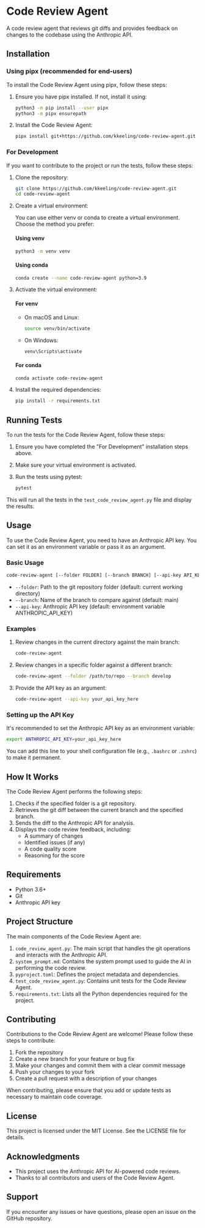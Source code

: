# Code Review Agent

A code review agent that reviews git diffs and provides feedback on changes to the codebase using the Anthropic API.

## Installation

### Using pipx (recommended for end-users)

To install the Code Review Agent using pipx, follow these steps:

1. Ensure you have pipx installed. If not, install it using:

   ```bash
   python3 -m pip install --user pipx
   python3 -m pipx ensurepath
   ```

2. Install the Code Review Agent:

   ```bash
   pipx install git+https://github.com/kkeeling/code-review-agent.git
   ```

### For Development

If you want to contribute to the project or run the tests, follow these steps:

1. Clone the repository:

   ```bash
   git clone https://github.com/kkeeling/code-review-agent.git
   cd code-review-agent
   ```

2. Create a virtual environment:

   You can use either venv or conda to create a virtual environment. Choose the method you prefer:

   #### Using venv

   ```bash
   python3 -m venv venv
   ```

   #### Using conda

   ```bash
   conda create --name code-review-agent python=3.9
   ```

3. Activate the virtual environment:

   #### For venv

   - On macOS and Linux:

     ```bash
     source venv/bin/activate
     ```

   - On Windows:

     ```bash
     venv\Scripts\activate
     ```

   #### For conda

   ```bash
   conda activate code-review-agent
   ```

4. Install the required dependencies:

   ```bash
   pip install -r requirements.txt
   ```

## Running Tests

To run the tests for the Code Review Agent, follow these steps:

1. Ensure you have completed the "For Development" installation steps above.

2. Make sure your virtual environment is activated.

3. Run the tests using pytest:

   ```bash
   pytest
   ```

This will run all the tests in the `test_code_review_agent.py` file and display the results.

## Usage

To use the Code Review Agent, you need to have an Anthropic API key. You can set it as an environment variable or pass it as an argument.

### Basic Usage

```bash
code-review-agent [--folder FOLDER] [--branch BRANCH] [--api-key API_KEY]
```

- `--folder`: Path to the git repository folder (default: current working directory)
- `--branch`: Name of the branch to compare against (default: main)
- `--api-key`: Anthropic API key (default: environment variable ANTHROPIC_API_KEY)

### Examples

1. Review changes in the current directory against the main branch:

   ```bash
   code-review-agent
   ```

2. Review changes in a specific folder against a different branch:

   ```bash
   code-review-agent --folder /path/to/repo --branch develop
   ```

3. Provide the API key as an argument:

   ```bash
   code-review-agent --api-key your_api_key_here
   ```

### Setting up the API Key

It's recommended to set the Anthropic API key as an environment variable:

```bash
export ANTHROPIC_API_KEY=your_api_key_here
```

You can add this line to your shell configuration file (e.g., `.bashrc` or `.zshrc`) to make it permanent.

## How It Works

The Code Review Agent performs the following steps:

1. Checks if the specified folder is a git repository.
2. Retrieves the git diff between the current branch and the specified branch.
3. Sends the diff to the Anthropic API for analysis.
4. Displays the code review feedback, including:
   - A summary of changes
   - Identified issues (if any)
   - A code quality score
   - Reasoning for the score

## Requirements

- Python 3.6+
- Git
- Anthropic API key

## Project Structure

The main components of the Code Review Agent are:

1. `code_review_agent.py`: The main script that handles the git operations and interacts with the Anthropic API.
2. `system_prompt.md`: Contains the system prompt used to guide the AI in performing the code review.
3. `pyproject.toml`: Defines the project metadata and dependencies.
4. `test_code_review_agent.py`: Contains unit tests for the Code Review Agent.
5. `requirements.txt`: Lists all the Python dependencies required for the project.

## Contributing

Contributions to the Code Review Agent are welcome! Please follow these steps to contribute:

1. Fork the repository
2. Create a new branch for your feature or bug fix
3. Make your changes and commit them with a clear commit message
4. Push your changes to your fork
5. Create a pull request with a description of your changes

When contributing, please ensure that you add or update tests as necessary to maintain code coverage.

## License

This project is licensed under the MIT License. See the LICENSE file for details.

## Acknowledgments

- This project uses the Anthropic API for AI-powered code reviews.
- Thanks to all contributors and users of the Code Review Agent.

## Support

If you encounter any issues or have questions, please open an issue on the GitHub repository.